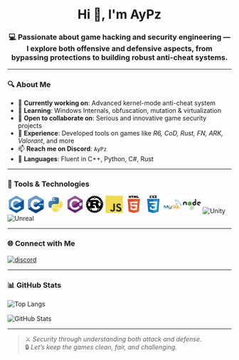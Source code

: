 <h1 align="center">Hi 👋, I'm AyPz</h1>
<h3 align="center">💻 Passionate about game hacking and security engineering — I explore both offensive and defensive aspects, from bypassing protections to building robust anti-cheat systems.</h3>

---

### 🔍 About Me

- 🎯 **Currently working on**: Advanced kernel-mode anti-cheat system  
- 🧠 **Learning**: Windows Internals, obfuscation, mutation & virtualization  
- 🤝 **Open to collaborate on**: Serious and innovative game security projects  
- 🧪 **Experience**: Developed tools on games like *R6, CoD, Rust, FN, ARK, Valorant*, and more  
- 📫 **Reach me on Discord**: `AyPz`  
- 📄 **Languages**: Fluent in C++, Python, C#, Rust

---

### 🧰 Tools & Technologies

<p align="left">
  <img src="https://raw.githubusercontent.com/devicons/devicon/master/icons/c/c-original.svg" alt="C" width="40" height="40"/>
  <img src="https://raw.githubusercontent.com/devicons/devicon/master/icons/cplusplus/cplusplus-original.svg" alt="C++" width="40" height="40"/>
  <img src="https://raw.githubusercontent.com/devicons/devicon/master/icons/python/python-original.svg" alt="Python" width="40" height="40"/>
  <img src="https://raw.githubusercontent.com/devicons/devicon/master/icons/csharp/csharp-original.svg" alt="C#" width="40" height="40"/>
  <img src="https://raw.githubusercontent.com/devicons/devicon/master/icons/rust/rust-plain.svg" alt="Rust" width="40" height="40"/>
  <img src="https://raw.githubusercontent.com/devicons/devicon/master/icons/javascript/javascript-original.svg" alt="JS" width="40" height="40"/>
  <img src="https://raw.githubusercontent.com/devicons/devicon/master/icons/html5/html5-original-wordmark.svg" alt="HTML" width="40" height="40"/>
  <img src="https://raw.githubusercontent.com/devicons/devicon/master/icons/css3/css3-original-wordmark.svg" alt="CSS" width="40" height="40"/>
  <img src="https://raw.githubusercontent.com/devicons/devicon/master/icons/mysql/mysql-original-wordmark.svg" alt="MySQL" width="40" height="40"/>
  <img src="https://raw.githubusercontent.com/devicons/devicon/master/icons/nodejs/nodejs-original-wordmark.svg" alt="NodeJS" width="40" height="40"/>
  <img src="https://www.vectorlogo.zone/logos/unity3d/unity3d-icon.svg" alt="Unity" width="40" height="40"/>
  <img src="https://raw.githubusercontent.com/kenangundogan/fontisto/036b7eca71aab1bef8e6a0518f7329f13ed62f6b/icons/svg/brand/unreal-engine.svg" alt="Unreal" width="40" height="40"/>
</p>

---

### 🌐 Connect with Me

<p align="left">
  <a href="https://discord.gg/aypz" target="blank">
    <img align="center" src="https://raw.githubusercontent.com/rahuldkjain/github-profile-readme-generator/master/src/images/icons/Social/discord.svg" alt="discord" height="30" width="40" />
  </a>
</p>

---

### 📊 GitHub Stats

<p>
  <img align="center" src="https://github-readme-stats.vercel.app/api/top-langs?username=aypz78&show_icons=true&title_color=6e00f5&text_color=6800bd&locale=en&layout=compact" alt="Top Langs" />
</p>
<p>
  <img align="center" src="https://github-readme-stats.vercel.app/api?username=aypz78&show_icons=true&theme=radical&hide_border=true" alt="GitHub Stats" />
</p>

---

> ⚔️ *Security through understanding both attack and defense.*  
> 🔒 *Let’s keep the games clean, fair, and challenging.*

